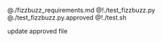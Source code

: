 @./fizzbuzz_requirements.md
@!./test_fizzbuzz.py
@./test_fizzbuzz.py.approved
@!./test.sh

update approved file

